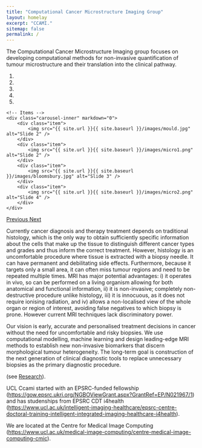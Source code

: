 ```yaml
---
title: "Computational Cancer Microstructure Imaging Group"
layout: homelay
excerpt: "CCAMI."
sitemap: false
permalink: /
---
```


The Computational Cancer Microstructure Imaging group focuses on developing computational methods for non-invasive quantification of tumour microstructure and their translation into the clinical pathway.



<div markdown="0" id="carousel" class="carousel slide" data-ride="carousel" data-interval="4000" data-pause="hover" >
    <!-- Menu -->
    <ol class="carousel-indicators">
        <li data-target="#carousel" data-slide-to="0" class="active"></li>
        <li data-target="#carousel" data-slide-to="1"></li>
        <li data-target="#carousel" data-slide-to="2"></li>
        <li data-target="#carousel" data-slide-to="3"></li>
        <li data-target="#carousel" data-slide-to="4"></li>
    </ol>

    <!-- Items -->
    <div class="carousel-inner" markdown="0">
        <div class="item">
            <img src="{{ site.url }}{{ site.baseurl }}/images/mould.jpg" alt="Slide 2" />
        </div>
        <div class="item">
            <img src="{{ site.url }}{{ site.baseurl }}/images/micro1.png" alt="Slide 2" />
        </div>
        <div class="item">
            <img src="{{ site.url }}{{ site.baseurl }}/images/bloomsbury.jpg" alt="Slide 3" />
        </div>
        <div class="item">
            <img src="{{ site.url }}{{ site.baseurl }}/images/micro2.png" alt="Slide 4" />
        </div>
    </div>
  <a class="left carousel-control" href="#carousel" role="button" data-slide="prev">
    <span class="glyphicon glyphicon-chevron-left" aria-hidden="true"></span>
    <span class="sr-only">Previous</span>
  </a>
  <a class="right carousel-control" href="#carousel" role="button" data-slide="next">
    <span class="glyphicon glyphicon-chevron-right" aria-hidden="true"></span>
    <span class="sr-only">Next</span>
  </a>
</div>

Currently cancer diagnosis and therapy treatment depends on traditional histology, which is the only way to obtain sufficiently specific information about the cells that make up the tissue to distinguish different cancer types and grades and thus inform the correct treatment. However, histology is an uncomfortable procedure where tissue is extracted with a biopsy needle. It can have permanent and debilitating side effects. Furthermore, because it targets only a small area, it can often miss tumour regions and need to be repeated multiple times. MRI has major potential advantages: i) it operates in vivo, so can be performed on a living organism allowing for both anatomical and functional information, ii) it is non-invasive; completely non-destructive procedure unlike histology, iii) it is innocuous, as it does not require ionising radiation, and iv) allows a non-localised view of the whole organ or region of interest, avoiding false negatives to which biopsy is prone. However current MRI techniques lack discriminatory power. 

Our vision is early, accurate and personalised treatment decisions in cancer without the need for uncomfortable and risky biopsies. We  use computational modelling, machine learning and design leading-edge MRI methods to establish new non-invasive biomarkers that discern morphological tumour heterogeneity. The long-term goal is construction of the next generation of clinical diagnostic tools to replace unnecessary biopsies as the primary diagnostic procedure.

 (see [Research](research)).
 
 UCL Ccami started with an EPSRC-funded fellowship (https://gow.epsrc.ukri.org/NGBOViewGrant.aspx?GrantRef=EP/N021967/1) and has studenships from  EPSRC CDT i4health (https://www.ucl.ac.uk/intelligent-imaging-healthcare/epsrc-centre-doctoral-training-intelligent-integrated-imaging-healthcare-i4health).

We are located at the Centre for Medical Image Computing  (https://www.ucl.ac.uk/medical-image-computing/centre-medical-image-computing-cmic). 

